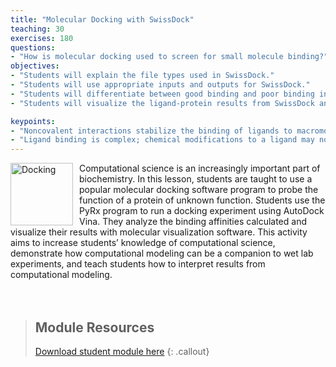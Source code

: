 ```yaml
---
title: "Molecular Docking with SwissDock"
teaching: 30
exercises: 180
questions:
- "How is molecular docking used to screen for small molecule binding?"
objectives:
- "Students will explain the file types used in SwissDock."
- "Students will use appropriate inputs and outputs for SwissDock."
- "Students will differentiate between good binding and poor binding in SwissDock."
- "Students will visualize the ligand-protein results from SwissDock and identify key interactions that stabilize binding."

keypoints:
- "Noncovalent interactions stabilize the binding of ligands to macromolecules like proteins."
- "Ligand binding is complex; chemical modifications to a ligand may not result in changes to the interaction energy due to competing stabilizing and destabilizing interactions."
---
```

<img src="../fig/docking.png" alt="Docking" width="100" style="float: left; margin-top: 0px; margin-right: 10px" />
Computational science is an increasingly important part of biochemistry.  In this lesson, students are taught to use a popular molecular docking software program to probe the function of a protein of unknown function.  Students use the PyRx program to run a docking experiment using AutoDock Vina.  They analyze the binding affinities calculated and visualize their results with molecular visualization software.  This activity aims to increase students’ knowledge of computational science, demonstrate how computational modeling can be a companion to wet lab experiments, and teach students how to interpret results from computational modeling.   
<br/><br/><br/>

> ## Module Resources
>[Download student module here](https://docs.google.com/document/d/13Ou0UqqZSbwuXGVSG8SnHhAn_OoeV4gC22lB8s3Kvp8/edit)
{: .callout}

